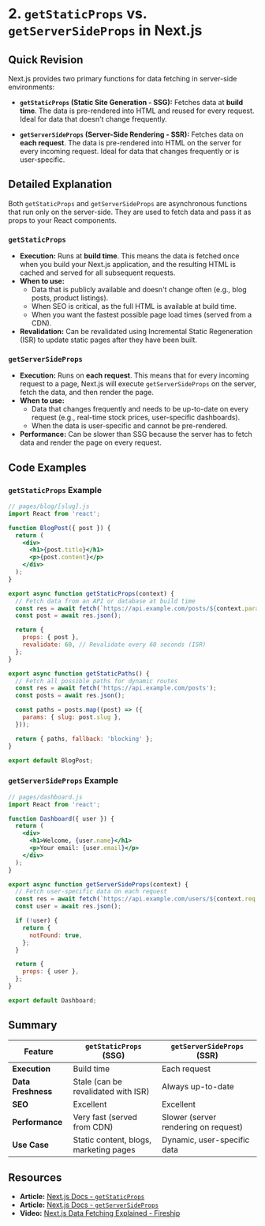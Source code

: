 
# 2. `getStaticProps` vs. `getServerSideProps` in Next.js

## Quick Revision

Next.js provides two primary functions for data fetching in server-side environments:

*   **`getStaticProps` (Static Site Generation - SSG):** Fetches data at **build time**. The data is pre-rendered into HTML and reused for every request. Ideal for data that doesn't change frequently.

*   **`getServerSideProps` (Server-Side Rendering - SSR):** Fetches data on **each request**. The data is pre-rendered into HTML on the server for every incoming request. Ideal for data that changes frequently or is user-specific.

## Detailed Explanation

Both `getStaticProps` and `getServerSideProps` are asynchronous functions that run only on the server-side. They are used to fetch data and pass it as props to your React components.

### `getStaticProps`

*   **Execution:** Runs at **build time**. This means the data is fetched once when you build your Next.js application, and the resulting HTML is cached and served for all subsequent requests.
*   **When to use:**
    *   Data that is publicly available and doesn't change often (e.g., blog posts, product listings).
    *   When SEO is critical, as the full HTML is available at build time.
    *   When you want the fastest possible page load times (served from a CDN).
*   **Revalidation:** Can be revalidated using Incremental Static Regeneration (ISR) to update static pages after they have been built.

### `getServerSideProps`

*   **Execution:** Runs on **each request**. This means that for every incoming request to a page, Next.js will execute `getServerSideProps` on the server, fetch the data, and then render the page.
*   **When to use:**
    *   Data that changes frequently and needs to be up-to-date on every request (e.g., real-time stock prices, user-specific dashboards).
    *   When the data is user-specific and cannot be pre-rendered.
*   **Performance:** Can be slower than SSG because the server has to fetch data and render the page on every request.

## Code Examples

### `getStaticProps` Example

```jsx
// pages/blog/[slug].js
import React from 'react';

function BlogPost({ post }) {
  return (
    <div>
      <h1>{post.title}</h1>
      <p>{post.content}</p>
    </div>
  );
}

export async function getStaticProps(context) {
  // Fetch data from an API or database at build time
  const res = await fetch(`https://api.example.com/posts/${context.params.slug}`);
  const post = await res.json();

  return {
    props: { post },
    revalidate: 60, // Revalidate every 60 seconds (ISR)
  };
}

export async function getStaticPaths() {
  // Fetch all possible paths for dynamic routes
  const res = await fetch('https://api.example.com/posts');
  const posts = await res.json();

  const paths = posts.map((post) => ({
    params: { slug: post.slug },
  }));

  return { paths, fallback: 'blocking' };
}

export default BlogPost;
```

### `getServerSideProps` Example

```jsx
// pages/dashboard.js
import React from 'react';

function Dashboard({ user }) {
  return (
    <div>
      <h1>Welcome, {user.name}</h1>
      <p>Your email: {user.email}</p>
    </div>
  );
}

export async function getServerSideProps(context) {
  // Fetch user-specific data on each request
  const res = await fetch(`https://api.example.com/users/${context.req.cookies.userId}`);
  const user = await res.json();

  if (!user) {
    return {
      notFound: true,
    };
  }

  return {
    props: { user },
  };
}

export default Dashboard;
```

## Summary

| Feature      | `getStaticProps` (SSG)                   | `getServerSideProps` (SSR)               |
|--------------|------------------------------------------|------------------------------------------|
| **Execution**| Build time                               | Each request                             |
| **Data Freshness**| Stale (can be revalidated with ISR)      | Always up-to-date                        |
| **SEO**      | Excellent                                | Excellent                                |
| **Performance**| Very fast (served from CDN)              | Slower (server rendering on request)     |
| **Use Case** | Static content, blogs, marketing pages   | Dynamic, user-specific data              |

## Resources

*   **Article:** [Next.js Docs - `getStaticProps`](https://nextjs.org/docs/basic-features/data-fetching/get-static-props)
*   **Article:** [Next.js Docs - `getServerSideProps`](https://nextjs.org/docs/basic-features/data-fetching/get-server-side-props)
*   **Video:** [Next.js Data Fetching Explained - Fireship](https://www.youtube.com/watch?v=9Q_J0_0200Q)
